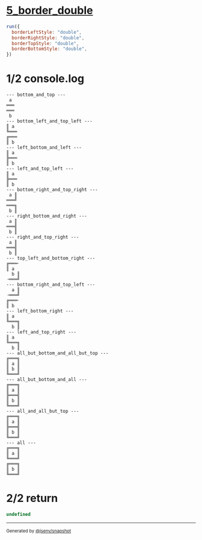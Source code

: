 # [5_border_double](../../table_2_cells_same_column.test.mjs#L156)

```js
run({
  borderLeftStyle: "double",
  borderRightStyle: "double",
  borderTopStyle: "double",
  borderBottomStyle: "double",
})
```

# 1/2 console.log

```console
--- bottom_and_top ---
 a 
═══
═══
 b 
--- bottom_left_and_top_left ---
║ a 
╚═══
╔═══
║ b 
--- left_bottom_and_left ---
║ a 
╠═══
║ b 
--- left_and_top_left ---
║ a 
╠═══
║ b 
--- bottom_right_and_top_right ---
 a ║
═══╝
═══╗
 b ║
--- right_bottom_and_right ---
 a ║
═══╣
 b ║
--- right_and_top_right ---
 a ║
═══╣
 b ║
--- top_left_and_bottom_right ---
╔═══╴
║ a  
  b ║
╶═══╝
--- bottom_right_and_top_left ---
  a ║
╶═══╝
╔═══╴
║ b  
--- left_bottom_right ---
║ a  
╚═══╗
  b ║
--- left_and_top_right ---
║ a  
╚═══╗
  b ║
--- all_but_bottom_and_all_but_top ---
╔═══╗
║ a ║
║ b ║
╚═══╝
--- all_but_bottom_and_all ---
╔═══╗
║ a ║
╠═══╣
║ b ║
╚═══╝
--- all_and_all_but_top ---
╔═══╗
║ a ║
╠═══╣
║ b ║
╚═══╝
--- all ---
╔═══╗
║ a ║
╚═══╝
╔═══╗
║ b ║
╚═══╝
```

# 2/2 return

```js
undefined
```

---

<sub>
  Generated by <a href="https://github.com/jsenv/core/tree/main/packages/tooling/snapshot">@jsenv/snapshot</a>
</sub>
